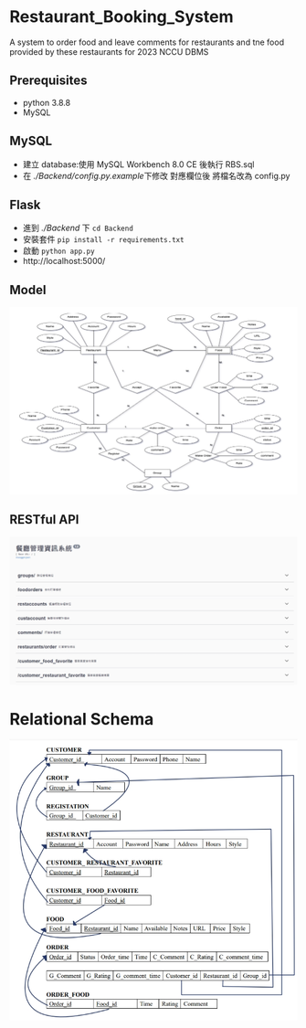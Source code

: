 # Restaurant_Booking_System
A system to order food and leave comments for restaurants and tne food provided by these restaurants for 2023 NCCU DBMS
## Prerequisites
* python 3.8.8
* MySQL
## MySQL
* 建立 database:使用 MySQL Workbench 8.0 CE 後執行 RBS.sql
* 在 *./Backend/config.py.example*下修改 對應欄位後 將檔名改為 config.py
## Flask
* 進到 *./Backend* 下 `cd Backend` 
* 安裝套件 `pip install -r requirements.txt`
* 啟動 `python app.py`
* http://localhost:5000/

## Model
![](./image/1686809694537.jpg)

## RESTful API
![](./image/1686809904818.jpg/)

# Relational Schema
![](./image/1686809821995.jpg)